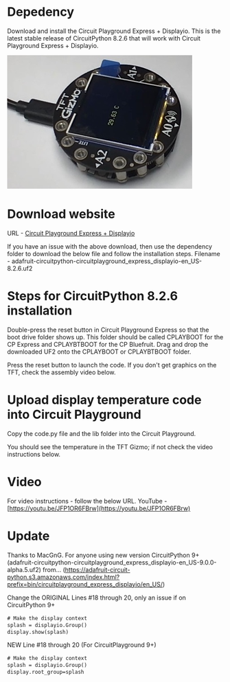 # Depedency
Download and install the Circuit Playground Express + Displayio.
This is the latest stable release of CircuitPython 8.2.6 that will work with Circuit Playground Express + Displayio. 

![alt text](https://github.com/balajibalasubramaniam/CircuitPlayground/blob/main/DisplayTemperature/TFTGizmo_DisplayTemperature.jpg)

# Download website
URL - [Circuit Playground Express + Displayio](https://circuitpython.org/board/circuitplayground_express_displayio/)

If you have an issue with the above download, then use the dependency folder to download the below file and follow the installation steps.
Filename - adafruit-circuitpython-circuitplayground_express_displayio-en_US-8.2.6.uf2

# Steps for CircuitPython 8.2.6 installation
Double-press the reset button in Circuit Playground Express so that the boot drive folder shows up. This folder should be called CPLAYBOOT for the CP Express and CPLAYBTBOOT for the CP Bluefruit. Drag and drop the downloaded UF2 onto the CPLAYBOOT or CPLAYBTBOOT folder.

Press the reset button to launch the code. If you don't get graphics on the TFT, check the assembly video below.

# Upload display temperature code into Circuit Playground
Copy the code.py file and the lib folder into the Circuit Playground.

You should see the temperature in the TFT Gizmo; if not check the video instructions below.

# Video
For video instructions - follow the below URL.
YouTube - [https://youtu.be/JFP1OR6FBrw](https://youtu.be/JFP1OR6FBrw)

# Update
Thanks to MacGnG. For anyone using new version CircuitPython 9+ (adafruit-circuitpython-circuitplayground_express_displayio-en_US-9.0.0-alpha.5.uf2) from... (https://adafruit-circuit-python.s3.amazonaws.com/index.html?prefix=bin/circuitplayground_express_displayio/en_US/)

Change the ORIGINAL Lines #18 through 20, only an issue if on CircuitPython 9+

```
# Make the display context
splash = displayio.Group()
display.show(splash)
```

NEW Line #18 through 20 (For CircuitPlayground 9+)

```
# Make the display context
splash = displayio.Group()
display.root_group=splash
```

